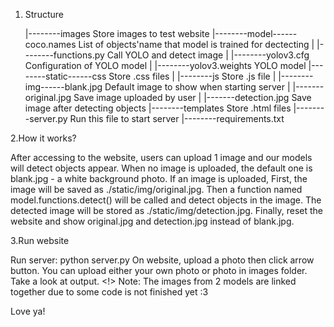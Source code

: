 1. Structure

    |--------images  Store images to test website
    |--------model------coco.names  List of objects'name that model is trained for dectecting
    |          |--------functions.py  Call YOLO and detect image
    |          |--------yolov3.cfg  Configuration of YOLO model
    |          |--------yolov3.weights  YOLO model
    |--------static------css  Store .css files
    |          |--------js  Store .js file
    |          |--------img------blank.jpg  Default image to show when starting server
    |                    |-------original.jpg  Save image uploaded by user
    |                    |-------detection.jpg  Save image after detecting objects
    |--------templates Store .html files
    |--------server.py  Run this file to start server
    |--------requirements.txt


2.How it works?

After accessing to the website, users can upload 1 image and our models will detect objects appear.
When no image is uploaded, the default one is blank.jpg - a white background photo.
If an image is uploaded,
First, the image will be saved as ./static/img/original.jpg.
Then a function named model.functions.detect() will be called and detect objects in the image. 
The detected image will be stored as ./static/img/detection.jpg.
Finally, reset the website and show original.jpg and detection.jpg instead of blank.jpg.


3.Run website

Run server: python server.py
On website, upload a photo then click arrow button. You can upload either your own photo or photo in images folder.
Take a look at output.
<!> Note: The images from 2 models are linked together due to some code is not finished yet :3

Love ya!
